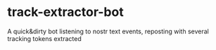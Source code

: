 # track-extractor-bot
A quick&dirty bot listening to nostr text events, reposting with several tracking tokens extracted
